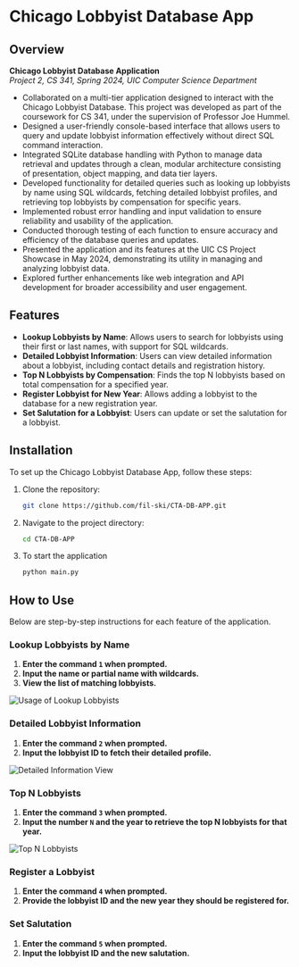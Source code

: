 # Chicago Lobbyist Database App

## Overview
**Chicago Lobbyist Database Application**  
*Project 2, CS 341, Spring 2024, UIC Computer Science Department*  

- Collaborated on a multi-tier application designed to interact with the Chicago Lobbyist Database. This project was developed as part of the coursework for CS 341, under the supervision of Professor Joe Hummel.
- Designed a user-friendly console-based interface that allows users to query and update lobbyist information effectively without direct SQL command interaction.
- Integrated SQLite database handling with Python to manage data retrieval and updates through a clean, modular architecture consisting of presentation, object mapping, and data tier layers.
- Developed functionality for detailed queries such as looking up lobbyists by name using SQL wildcards, fetching detailed lobbyist profiles, and retrieving top lobbyists by compensation for specific years.
- Implemented robust error handling and input validation to ensure reliability and usability of the application.
- Conducted thorough testing of each function to ensure accuracy and efficiency of the database queries and updates.
- Presented the application and its features at the UIC CS Project Showcase in May 2024, demonstrating its utility in managing and analyzing lobbyist data.
- Explored further enhancements like web integration and API development for broader accessibility and user engagement.

## Features
- **Lookup Lobbyists by Name**: Allows users to search for lobbyists using their first or last names, with support for SQL wildcards.
- **Detailed Lobbyist Information**: Users can view detailed information about a lobbyist, including contact details and registration history.
- **Top N Lobbyists by Compensation**: Finds the top N lobbyists based on total compensation for a specified year.
- **Register Lobbyist for New Year**: Allows adding a lobbyist to the database for a new registration year.
- **Set Salutation for a Lobbyist**: Users can update or set the salutation for a lobbyist.

## Installation
To set up the Chicago Lobbyist Database App, follow these steps:

1. Clone the repository:
   ```bash
   git clone https://github.com/fil-ski/CTA-DB-APP.git
2. Navigate to the project directory:
    ```bash
   cd CTA-DB-APP
3. To start the application
   ```bash
   python main.py

## How to Use
Below are step-by-step instructions for each feature of the application.

### **Lookup Lobbyists by Name**
1. **Enter the command `1` when prompted.**
2. **Input the name or partial name with wildcards.**
3. **View the list of matching lobbyists.**

![Usage of Lookup Lobbyists](Images/command1.png)

### **Detailed Lobbyist Information**
1. **Enter the command `2` when prompted.**
2. **Input the lobbyist ID to fetch their detailed profile.**

![Detailed Information View](Images/command2.png)

### **Top N Lobbyists**
1. **Enter the command `3` when prompted.**
2. **Input the number `N` and the year to retrieve the top N lobbyists for that year.**

![Top N Lobbyists](Images/command3.png)

### **Register a Lobbyist**
1. **Enter the command `4` when prompted.**
2. **Provide the lobbyist ID and the new year they should be registered for.**

### **Set Salutation**
1. **Enter the command `5` when prompted.**
2. **Input the lobbyist ID and the new salutation.**








